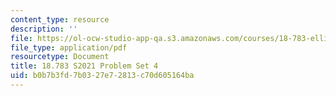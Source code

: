 ```yaml
---
content_type: resource
description: ''
file: https://ol-ocw-studio-app-qa.s3.amazonaws.com/courses/18-783-elliptic-curves-spring-2021/b0b7b3fd7b0327e72813c70d605164ba_MIT18_783S21_PS4.pdf
file_type: application/pdf
resourcetype: Document
title: 18.783 S2021 Problem Set 4
uid: b0b7b3fd-7b03-27e7-2813-c70d605164ba
---
```


